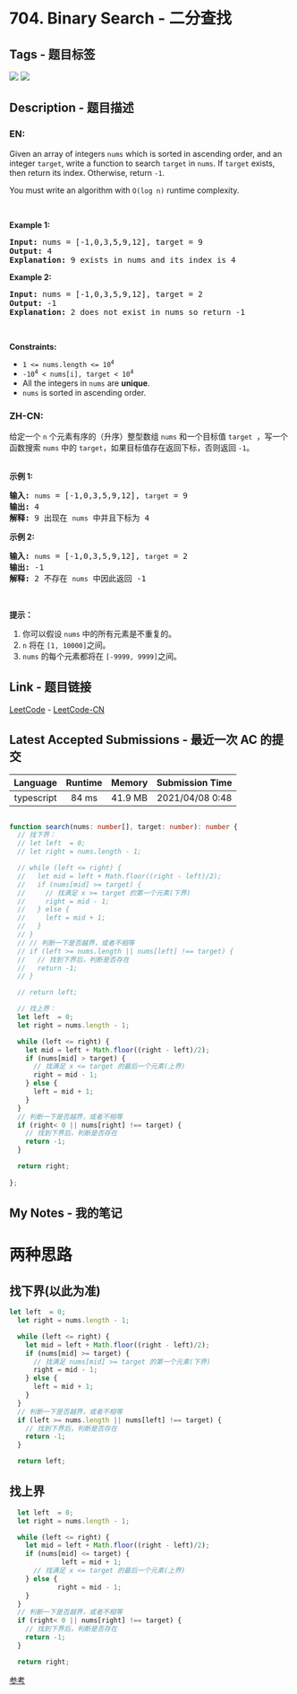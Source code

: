 
# 704. Binary Search - 二分查找

## Tags - 题目标签

 <img src="https://img.shields.io/badge/Array-数组-blue.svg">   <img src="https://img.shields.io/badge/Binary Search-二分查找-blue.svg">  


## Description - 题目描述

### EN:
<p>Given an array of integers <code>nums</code> which is sorted in ascending order, and an integer <code>target</code>, write a function to search <code>target</code> in <code>nums</code>. If <code>target</code> exists, then return its index. Otherwise, return <code>-1</code>.</p>

<p>You must write an algorithm with <code>O(log n)</code> runtime complexity.</p>

<p>&nbsp;</p>
<p><strong class="example">Example 1:</strong></p>

<pre>
<strong>Input:</strong> nums = [-1,0,3,5,9,12], target = 9
<strong>Output:</strong> 4
<strong>Explanation:</strong> 9 exists in nums and its index is 4
</pre>

<p><strong class="example">Example 2:</strong></p>

<pre>
<strong>Input:</strong> nums = [-1,0,3,5,9,12], target = 2
<strong>Output:</strong> -1
<strong>Explanation:</strong> 2 does not exist in nums so return -1
</pre>

<p>&nbsp;</p>
<p><strong>Constraints:</strong></p>

<ul>
	<li><code>1 &lt;= nums.length &lt;= 10<sup>4</sup></code></li>
	<li><code>-10<sup>4</sup> &lt; nums[i], target &lt; 10<sup>4</sup></code></li>
	<li>All the integers in <code>nums</code> are <strong>unique</strong>.</li>
	<li><code>nums</code> is sorted in ascending order.</li>
</ul>


### ZH-CN:
<p>给定一个&nbsp;<code>n</code>&nbsp;个元素有序的（升序）整型数组&nbsp;<code>nums</code> 和一个目标值&nbsp;<code>target</code> &nbsp;，写一个函数搜索&nbsp;<code>nums</code>&nbsp;中的 <code>target</code>，如果目标值存在返回下标，否则返回 <code>-1</code>。</p>

<p><br>
<strong>示例 1:</strong></p>

<pre><strong>输入:</strong> <code>nums</code> = [-1,0,3,5,9,12], <code>target</code> = 9
<strong>输出:</strong> 4
<strong>解释:</strong> 9 出现在 <code>nums</code> 中并且下标为 4
</pre>

<p><strong>示例&nbsp;2:</strong></p>

<pre><strong>输入:</strong> <code>nums</code> = [-1,0,3,5,9,12], <code>target</code> = 2
<strong>输出:</strong> -1
<strong>解释:</strong> 2 不存在 <code>nums</code> 中因此返回 -1
</pre>

<p>&nbsp;</p>

<p><strong>提示：</strong></p>

<ol>
	<li>你可以假设 <code>nums</code>&nbsp;中的所有元素是不重复的。</li>
	<li><code>n</code>&nbsp;将在&nbsp;<code>[1, 10000]</code>之间。</li>
	<li><code>nums</code>&nbsp;的每个元素都将在&nbsp;<code>[-9999, 9999]</code>之间。</li>
</ol>



## Link - 题目链接

[LeetCode](https://leetcode.com/problems/binary-search/description/)  -  [LeetCode-CN](https://leetcode.cn/problems/binary-search/description/)
## Latest Accepted Submissions - 最近一次 AC 的提交


| Language | Runtime | Memory | Submission Time |
|:---:|:---:|:---:|:---:|
| typescript  | 84 ms | 41.9 MB | 2021/04/08 0:48 |

```typescript

function search(nums: number[], target: number): number {
  // 找下界：
  // let left  = 0; 
  // let right = nums.length - 1;

  // while (left <= right) {
  //   let mid = left + Math.floor((right - left)/2);
  //   if (nums[mid] >= target) {
  //     // 找满足 x >= target 的第一个元素(下界)
  //     right = mid - 1;
  //   } else {
  //     left = mid + 1;
  //   }   
  // }
  // // 判断一下是否越界，或者不相等
  // if (left >= nums.length || nums[left] !== target) {
  //   // 找到下界后，判断是否存在
  //   return -1;
  // }

  // return left;

  // 找上界：
  let left  = 0; 
  let right = nums.length - 1;

  while (left <= right) {
    let mid = left + Math.floor((right - left)/2);
    if (nums[mid] > target) {
      // 找满足 x <= target 的最后一个元素(上界)
      right = mid - 1;
    } else {
      left = mid + 1;
    }   
  }
  // 判断一下是否越界，或者不相等
  if (right< 0 || nums[right] !== target) {
    // 找到下界后，判断是否存在
    return -1;
  }

  return right;
  
};

```
## My Notes - 我的笔记


# 两种思路
## 找下界(以此为准)
```typescript
let left  = 0; 
  let right = nums.length - 1;

  while (left <= right) {
    let mid = left + Math.floor((right - left)/2);
    if (nums[mid] >= target) {
      // 找满足 nums[mid] >= target 的第一个元素(下界)
      right = mid - 1;
    } else {
      left = mid + 1;
    }   
  }
  // 判断一下是否越界，或者不相等
  if (left >= nums.length || nums[left] !== target) {
    // 找到下界后，判断是否存在
    return -1;
  }

  return left;
```

## 找上界
```typescript
  let left  = 0; 
  let right = nums.length - 1;

  while (left <= right) {
    let mid = left + Math.floor((right - left)/2);
    if (nums[mid] <= target) {
			 left = mid + 1;
      // 找满足 x <= target 的最后一个元素(上界)
    } else {
			right = mid - 1;
    }   
  }
  // 判断一下是否越界，或者不相等
  if (right< 0 || nums[right] !== target) {
    // 找到下界后，判断是否存在
    return -1;
  }

  return right;
```

[参考](https://imageslr.github.io/2020/03/15/binary-search.html)

